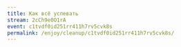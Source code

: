 ```yaml
---
title: Как всё успевать
stream: 2cCh9e0O1rA
event: c1tvdf0id251rr411h7rv5cvk8s
permalink: /enjoy/cleanup/c1tvdf0id251rr411h7rv5cvk8s/
---
```

